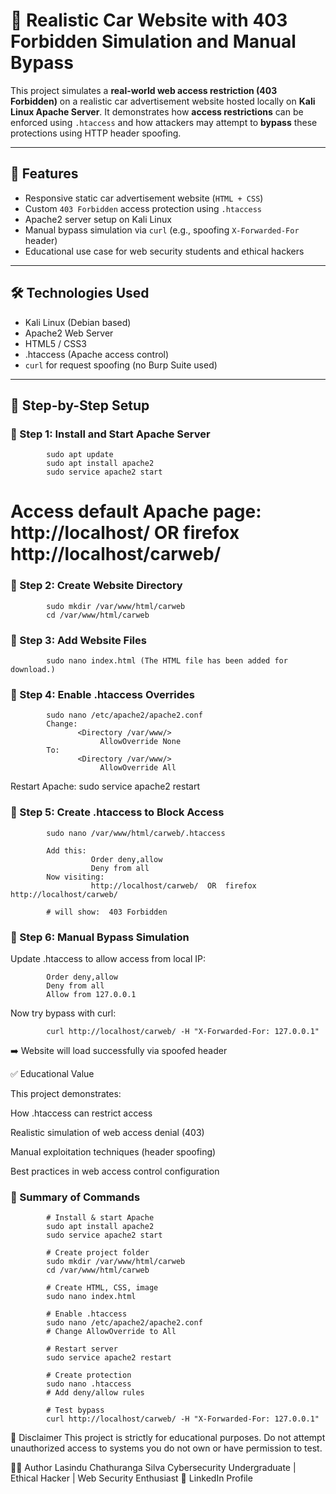 # 🚗 Realistic Car Website with 403 Forbidden Simulation and Manual Bypass

This project simulates a **real-world web access restriction (403 Forbidden)** on a realistic car advertisement website hosted locally on **Kali Linux Apache Server**. It demonstrates how **access restrictions** can be enforced using `.htaccess` and how attackers may attempt to **bypass** these protections using HTTP header spoofing.

---

## 📌 Features

- Responsive static car advertisement website (`HTML + CSS`)
- Custom `403 Forbidden` access protection using `.htaccess`
- Apache2 server setup on Kali Linux
- Manual bypass simulation via `curl` (e.g., spoofing `X-Forwarded-For` header)
- Educational use case for web security students and ethical hackers

---

## 🛠️ Technologies Used

- Kali Linux (Debian based)
- Apache2 Web Server
- HTML5 / CSS3
- .htaccess (Apache access control)
- `curl` for request spoofing (no Burp Suite used)

---

## 🔧 Step-by-Step Setup

### 🔹 Step 1: Install and Start Apache Server
            sudo apt update
            sudo apt install apache2
            sudo service apache2 start

# Access default Apache page: http://localhost/ OR firefox http://localhost/carweb/

### 🔹 Step 2: Create Website Directory
            sudo mkdir /var/www/html/carweb
            cd /var/www/html/carweb

### 🔹 Step 3: Add Website Files
            sudo nano index.html (The HTML file has been added for download.)

### 🔹 Step 4: Enable .htaccess Overrides
            sudo nano /etc/apache2/apache2.conf
            Change:
                   <Directory /var/www/>
                        AllowOverride None
            To:
                   <Directory /var/www/>
                        AllowOverride All
  Restart Apache:
            sudo service apache2 restart

### 🔹 Step 5: Create .htaccess to Block Access
            sudo nano /var/www/html/carweb/.htaccess

            Add this:  
                      Order deny,allow
                      Deny from all
            Now visiting:
                      http://localhost/carweb/  OR  firefox http://localhost/carweb/
            
            # will show:  403 Forbidden

### 🔹 Step 6: Manual Bypass Simulation
   Update .htaccess to allow access from local IP:
   
            Order deny,allow
            Deny from all
            Allow from 127.0.0.1

Now try bypass with curl:

            curl http://localhost/carweb/ -H "X-Forwarded-For: 127.0.0.1"
            
➡️ Website will load successfully via spoofed header

✅ Educational Value

This project demonstrates:

How .htaccess can restrict access

Realistic simulation of web access denial (403)

Manual exploitation techniques (header spoofing)

Best practices in web access control configuration


### 📝 Summary of Commands

            # Install & start Apache
            sudo apt install apache2
            sudo service apache2 start
            
            # Create project folder
            sudo mkdir /var/www/html/carweb
            cd /var/www/html/carweb
            
            # Create HTML, CSS, image
            sudo nano index.html
            
            # Enable .htaccess
            sudo nano /etc/apache2/apache2.conf
            # Change AllowOverride to All
            
            # Restart server
            sudo service apache2 restart
            
            # Create protection
            sudo nano .htaccess
            # Add deny/allow rules
            
            # Test bypass
            curl http://localhost/carweb/ -H "X-Forwarded-For: 127.0.0.1"

🔐 Disclaimer
This project is strictly for educational purposes. Do not attempt unauthorized access to systems you do not own or have permission to test.

👨‍💻 Author
Lasindu Chathuranga Silva
Cybersecurity Undergraduate | Ethical Hacker | Web Security Enthusiast
🔗 LinkedIn Profile




   

                        
            


